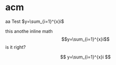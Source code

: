 # acm
aa
Test 
$y=\sum_{i=1}^{x}i$

this anothe inline math $$y=\sum_{i=1}^{x}i$$ is it right?

$$
y=\sum_{i=1}^{x}i
$$
